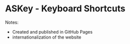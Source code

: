 # ASKey - Keyboard Shortcuts

Notes:
    
 - Created and published in GitHub Pages
 - internationalization of the website

